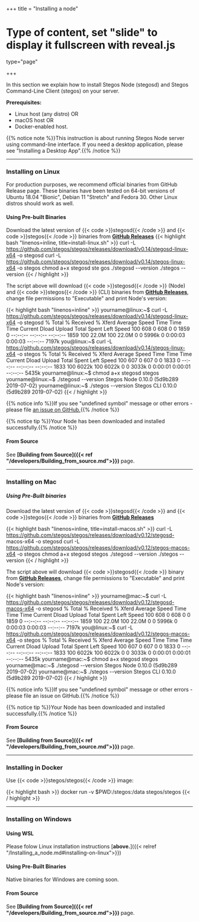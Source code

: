 +++
title = "Installing a node"
# Type of content, set "slide" to display it fullscreen with reveal.js
type="page"

+++

In this section we explain how to install Stegos Node (stegosd) and Stegos Command-Line Client (stegos) on your server.

**Prerequisites:**

* Linux host (any distro) OR
* macOS host OR
* Docker-enabled host.

{{% notice note %}}This instruction is about running Stegos Node server using command-line interface. If you need a desktop application, please see "Installing a Desktop App".{{% /notice %}}
___
### Installing on Linux

For production purposes, we recommend official binaries from GitHub Release page. These binaries have been tested on 64-bit versions of Ubuntu 18.04 "Bionic", Debian 11 "Stretch" and Fedora 30. Other Linux distros should work as well.

#### Using Pre-built Binaries

Download the latest version of {{< code >}}stegosd{{< /code >}} and {{< code >}}stegos{{< /code >}} binaries from [**GitHub Releases**](https://github.com/stegos/stegos/releases)
{{< highlight bash "linenos=inline, title=install-linux.sh" >}}
curl -L https://github.com/stegos/stegos/releases/download/v0.14/stegosd-linux-x64 -o stegosd
curl -L https://github.com/stegos/stegos/releases/download/v0.14/stegos-linux-x64 -o stegos
chmod a+x stegosd ste
gos
./stegosd --version
./stegos --version
{{< / highlight >}}

The script above will download {{< code >}}stegosd{{< /code >}} (Node) and {{< code >}}stegos{{< /code >}} (CLI) binaries from [**GitHub Releases**](https://github.com/stegos/stegos/releases), change file permissions to "Executable" and print Node's version:

{{< highlight bash "linenos=inline" >}}
yourname@linux:~$ curl -L https://github.com/stegos/stegos/releases/download/v0.14/stegosd-linux-x64 -o stegosd
  % Total    % Received % Xferd  Average Speed   Time    Time     Time  Current
                                 Dload  Upload   Total   Spent    Left  Speed
100   608    0   608    0     0   1859      0 --:--:-- --:--:-- --:--:--  1859
100 22.0M  100 22.0M    0     0  5996k      0  0:00:03  0:00:03 --:--:-- 7197k
you@linux:~$ curl -L https://github.com/stegos/stegos/releases/download/v0.14/stegos-linux-x64 -o stegos
  % Total    % Received % Xferd  Average Speed   Time    Time     Time  Current
                                 Dload  Upload   Total   Spent    Left  Speed
100   607    0   607    0     0   1833      0 --:--:-- --:--:-- --:--:--  1833
100 6022k  100 6022k    0     0  3033k      0  0:00:01  0:00:01 --:--:-- 5435k
yourname@linux:~$ chmod a+x stegosd stegos
yourname@linux:~$ ./stegosd --version
Stegos Node 0.10.0 (5d9b289 2019-07-02)
yourname@linux:~$ ./stegos --version
Stegos CLI 0.10.0 (5d9b289 2019-07-02)
{{< / highlight >}}

{{% notice info %}}If you see "undefined symbol" message or other errors - please file [an issue on GitHub.](https://github.com/stegos/stegos/issues){{% /notice %}}

{{% notice tip %}}Your Node has been downloaded and installed successfully.{{% /notice %}}

#### From Source

See **[Building from Source]({{< ref "/developers/Building_from_source.md">}})** page.
___

### Installing on Mac


##### Using Pre-Built binaries

Download the latest version of {{< code >}}stegosd{{< /code >}} and {{< code >}}stegos{{< /code >}} binaries from [**GitHub Releases**](https://github.com/stegos/stegos/releases)

{{< highlight bash "linenos=inline, title=install-macos.sh" >}}
curl -L https://github.com/stegos/stegos/releases/download/v0.12/stegosd-
macos-x64 -o stegosd
curl -L https://github.com/stegos/stegos/releases/download/v0.12/stegos-macos-x64 -o stegos
chmod a+x stegosd stegos
./stegosd --version
./stegos --version
{{< / highlight >}}

The script above will download {{< code >}}stegosd{{< /code >}} binary from [**GitHub Releases**](https://github.com/stegos/stegos/releases), change file permissions to "Executable" and print Node's version:

{{< highlight bash "linenos=inline" >}}
yourname@mac:~$ curl -L https://github.com/stegos/stegos/releases/download/v0.12/stegosd-macos-x64 -o stegosd
  % Total    % Received % Xferd  Average Speed   Time    Time     Time  Current
                                 Dload  Upload   Total   Spent    Left  Speed
100   608    0   608    0     0   1859      0 --:--:-- --:--:-- --:--:--  1859
100 22.0M  100 22.0M    0     0  5996k      0  0:00:03  0:00:03 --:--:-- 7197k
you@linux:~$ curl -L https://github.com/stegos/stegos/releases/download/v0.12/stegos-macos-x64 -o stegos
  % Total    % Received % Xferd  Average Speed   Time    Time     Time  Current
                                 Dload  Upload   Total   Spent    Left  Speed
100   607    0   607    0     0   1833      0 --:--:-- --:--:-- --:--:--  1833
100 6022k  100 6022k    0     0  3033k      0  0:00:01  0:00:01 --:--:-- 5435k
yourname@mac:~$ chmod a+x stegosd stegos
yourname@mac:~$ ./stegosd --version
Stegos Node 0.10.0 (5d9b289 2019-07-02)
yourname@mac:~$ ./stegos --version
Stegos CLI 0.10.0 (5d9b289 2019-07-02)
{{< / highlight >}}

{{% notice info %}}If you see "undefined symbol" message or other errors - please file an issue on GitHub.{{% /notice %}}

{{% notice tip %}}Your Node has been downloaded and installed successfully.{{% /notice %}}

#### From Source

See **[Building from Source]({{< ref "/developers/Building_from_source.md">}})** page.
___

### Installing in Docker

Use {{< code >}}stegos/stegos{{< /code >}} image:

{{< highlight bash >}}
docker run -v $PWD:/stegos:/data stegos/stegos
{{< / highlight >}}
___

### Installing on Windows

#### Using WSL

Please folow Linux installation instructions [**above.**]({{< relref "/Installing_a_node.md#installing-on-linux">}})

#### Using Pre-Built Binaries

Native binaries for Windows are coming soon.

#### From Source

See **[Building from Source]({{< ref "/developers/Building_from_source.md">}})** page.
